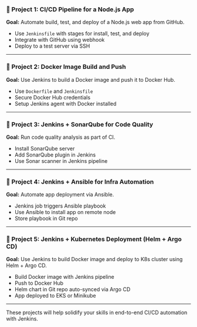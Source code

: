 
### 📁 Project 1: CI/CD Pipeline for a Node.js App

**Goal:** Automate build, test, and deploy of a Node.js web app from GitHub.

* Use `Jenkinsfile` with stages for install, test, and deploy
* Integrate with GitHub using webhook
* Deploy to a test server via SSH

---

### 📁 Project 2: Docker Image Build and Push

**Goal:** Use Jenkins to build a Docker image and push it to Docker Hub.

* Use `Dockerfile` and `Jenkinsfile`
* Secure Docker Hub credentials
* Setup Jenkins agent with Docker installed

---

### 📁 Project 3: Jenkins + SonarQube for Code Quality

**Goal:** Run code quality analysis as part of CI.

* Install SonarQube server
* Add SonarQube plugin in Jenkins
* Use Sonar scanner in Jenkins pipeline

---

### 📁 Project 4: Jenkins + Ansible for Infra Automation

**Goal:** Automate app deployment via Ansible.

* Jenkins job triggers Ansible playbook
* Use Ansible to install app on remote node
* Store playbook in Git repo

---

### 📁 Project 5: Jenkins + Kubernetes Deployment (Helm + Argo CD)

**Goal:** Use Jenkins to build Docker image and deploy to K8s cluster using Helm + Argo CD.

* Build Docker image with Jenkins pipeline
* Push to Docker Hub
* Helm chart in Git repo auto-synced via Argo CD
* App deployed to EKS or Minikube

---

These projects will help solidify your skills in end-to-end CI/CD automation with Jenkins.


